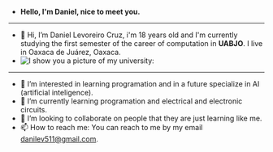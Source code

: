 
- **Hello, I'm Daniel, nice to meet you.**
- ---
- 👋 Hi, I’m Daniel Levoreiro Cruz, i'm 18 years old and I'm currently studying the first semester of the career of computation in **UABJO**. I live in Oaxaca de Juárez, Oaxaca.
- ![I show you a picture of my university:](https://oaxaca.eluniversal.com.mx/sites/default/files/styles/detalle_nota_1080x666_v22/public/2022/12/05/uabjo_oaxaca_presupuesto.jpg?itok=Eq8wyjKh)
- ---
- 👀 I’m interested in learning programation and in a future specialize in AI (artificial inteligence).
- 🌱 I’m currently learning programation and electrical and electronic circuits.
- 💞️ I’m looking to collaborate on people that they are just learning like me.
- 📫 How to reach me: You can reach to me by my email <danilev511@gmail.com>.

<!---
DaniLevcruz/DaniLevcruz is a ✨ special ✨ repository because its `README.md` (this file) appears on your GitHub profile.
You can click the Preview link to take a look at your changes.
--->
